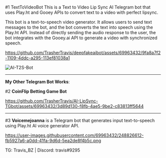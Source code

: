 #1 TextToVideoBot
This is a Text to Video Lip Sync AI Telegram bot that uses Play.ht and Gooey APIs to convert text to a video with perfect lipsync.

This bot is a text-to-speech video generator. It allows users to send text messages to the bot, and the bot converts the text into speech using the Play.ht API. Instead of directly sending the audio response to the user, the bot integrates with the Gooey.ai API to generate a video with synchronized speech.


https://github.com/TrasherTravis/deepfakeaibot/assets/69963432/9fa8a7f2-1109-4ddc-a295-113ef81038a1

![AI-T2S-Bot](https://github.com/TrasherTravis/AI-LipSync-TGbot/assets/69963432/f44ba44b-f346-4da8-b1ed-b62a343b554e)

-------------------------------------------------------------------------------------------------------

**My Other Telegram Bot Works**:

#2 **CoinFlip Betting Game Bot**

https://github.com/TrasherTravis/AI-LipSync-TGbot/assets/69963432/3d89d130-f8fb-4ae5-9be2-c83813ff5644

-------------------------------------------------------------------------------------------------------

#3 **Voicemejoanna** is a Telegram bot that generates input text-to-speech using Play.ht AI voice generator API.

https://user-images.githubusercontent.com/69963432/248826612-fb5927a6-a0dd-41fa-9d6d-5ea2de8f4b5c.png

TG: Travis_BZ | Discord: travis#9295


